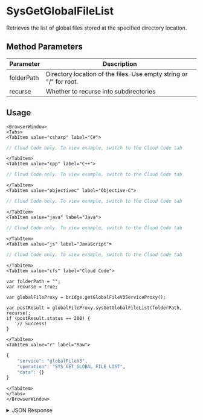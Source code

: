 # SysGetGlobalFileList

Retrieves the list of global files stored at the specified directory location.

<PartialServop service_name="globalFileV3" operation_name="SYS_GET_GLOBAL_FILE_LIST" />

## Method Parameters
Parameter | Description
--------- | -----------
folderPath | Directory location of the files. Use empty string or "/" for root.
recurse | Whether to recurse into subdirectories

## Usage

```mdx-code-block
<BrowserWindow>
<Tabs>
<TabItem value="csharp" label="C#">
```

```csharp
// Cloud Code only. To view example, switch to the Cloud Code tab
```

```mdx-code-block
</TabItem>
<TabItem value="cpp" label="C++">
```

```cpp
// Cloud Code only. To view example, switch to the Cloud Code tab
```

```mdx-code-block
</TabItem>
<TabItem value="objectivec" label="Objective-C">
```

```cpp
// Cloud Code only. To view example, switch to the Cloud Code tab
```

```mdx-code-block
</TabItem>
<TabItem value="java" label="Java">
```

```java
// Cloud Code only. To view example, switch to the Cloud Code tab
```

```mdx-code-block
</TabItem>
<TabItem value="js" label="JavaScript">
```

```javascript
// Cloud Code only. To view example, switch to the Cloud Code tab
```

```mdx-code-block
</TabItem>
<TabItem value="cfs" label="Cloud Code">
```

```cfscript
var folderPath = "";
var recurse = true;

var globalFileProxy = bridge.getGlobalFileV3ServiceProxy();

var postResult = globalFileProxy.sysGetGlobalFileList(folderPath, recurse);
if (postResult.status == 200) {
    // Success!
}
```

```mdx-code-block
</TabItem>
<TabItem value="r" label="Raw">
```

```r
{
	"service": "globalFileV3",
	"operation": "SYS_GET_GLOBAL_FILE_LIST",
	"data": {}
}
```

```mdx-code-block
</TabItem>
</Tabs>
</BrowserWindow>
```

<details>
<summary>JSON Response</summary>

```json
{
    "status": 200,
    "data": {
        "treeVersion": 2,
        "fileList": {
            "treeId": "",
            "folderPath": "/",
            "name": "",
            "folders": {
                "art": {
                    "treeId": "2188e9cf-27fa-4a33-8d06-3306f9a74bf8",
                    "folderPath": "/art/",
                    "name": "art",
                    "folders": {},
                    "files": {
                        "image.png": {
                            "fileId": "bf9de8db-8cd8-44ac-b43c-b91ecd312e13",
                            "fileName": "image.png",
                            "fileSize": 5678,
                            "version": 1,
                            "url": "https://api.braincloudservers.com/files/bc/g/21774/f/2188e9cf-27fa-4a33-8d06-3306f9a74bf8/bf9de8db-8cd8-44ac-b43c-b91ecd312e13/V1/image.png"
                        }
                    }
                }
            },
            "files": {
                "testFile2.txt": {
                    "fileId": "6f6420b3-e641-43b7-8f32-20c16af208e0",
                    "fileName": "testFile2.txt",
                    "fileSize": 2256,
                    "version": 1,
                    "url": "https://api.braincloudservers.com/files/bc/g/21774/f/6f6420b3-e641-43b7-8f32-20c16af208e0/V1/testFile2.txt"
                },
                "testFile1.txt": {
                    "fileId": "b2175eae-5b7a-4813-93d3-527600db7d73",
                    "fileName": "testFile1.txt",
                    "fileSize": 1214,
                    "version": 1,
                    "url": "https://api.braincloudservers.com/files/bc/g/21774/f/b2175eae-5b7a-4813-93d3-527600db7d73/V1/testFile1.txt"

                }
            }
        }
    }
}
```
</details>

